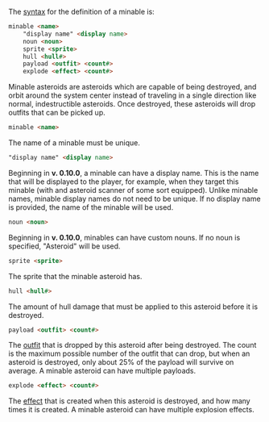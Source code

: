 The [syntax](DataFormat.md#grammar-specifications) for the definition of a minable is:

```html
minable <name>
	"display name" <display name>
	noun <noun>
	sprite <sprite>
	hull <hull#>
	payload <outfit> <count#>
	explode <effect> <count#>
```

Minable asteroids are asteroids which are capable of being destroyed, and orbit around the system center instead of traveling in a single direction like normal, indestructible asteroids. Once destroyed, these asteroids will drop outfits that can be picked up.

```html
minable <name>
```

The name of a minable must be unique.

```html
"display name" <display name>
```

Beginning in **v. 0.10.0**, a minable can have a display name. This is the name that will be displayed to the player, for example, when they target this minable (with and asteroid scanner of some sort equipped). Unlike minable names, minable display names do not need to be unique.
If no display name is provided, the name of the minable will be used.

```html
noun <noun>
```

Beginning in **v. 0.10.0**, minables can have custom nouns. If no noun is specified, "Asteroid" will be used.

```html
sprite <sprite>
```

The sprite that the minable asteroid has.

```html
hull <hull#>
```

The amount of hull damage that must be applied to this asteroid before it is destroyed.

```html
payload <outfit> <count#>
```

The [outfit](CreatingOutfits) that is dropped by this asteroid after being destroyed. The count is the maximum possible number of the outfit that can drop, but when an asteroid is destroyed, only about 25% of the payload will survive on average. A minable asteroid can have multiple payloads.

```html
explode <effect> <count#>
```

The [effect](CreatingEffects) that is created when this asteroid is destroyed, and how many times it is created. A minable asteroid can have multiple explosion effects.
